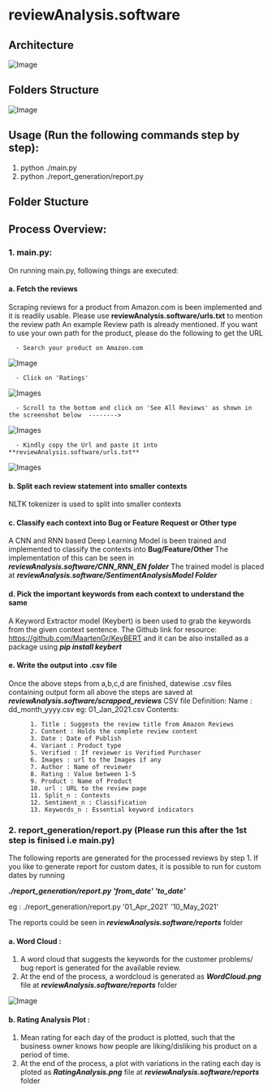 # reviewAnalysis.software


## Architecture
![Image](https://github.com/sharathpandurajbaliga/reviewAnalysis.software/blob/main/Images/workflow.jpeg)


## Folders Structure

![Image](https://github.com/sharathpandurajbaliga/reviewAnalysis.software/blob/main/Images/Folders.jpeg)

## Usage (Run the following commands step by step):
1. python ./main.py 
2. python ./report_generation/report.py

## Folder Stucture
## Process Overview:
### 1. main.py:
   On running main.py, following things are executed:
#### a. Fetch the reviews
   Scraping reviews for a product from Amazon.com is been implemented and it is readily usable. Please use **reviewAnalysis.software/urls.txt** to mention the review path
      An example Review path is already mentioned. If you want to use your own path for the product, please do the following to get the URL
      
      - Search your product on Amazon.com
      
![Image](https://github.com/sharathpandurajbaliga/reviewAnalysis.software/blob/main/Images/1.PNG)

      - Click on 'Ratings'
      
![Images](https://github.com/sharathpandurajbaliga/reviewAnalysis.software/blob/main/Images/2.PNG)

      - Scroll to the bottom and click on 'See All Reviews' as shown in the screenshot below  --------> 
      
![Images](https://github.com/sharathpandurajbaliga/reviewAnalysis.software/blob/main/Images/3.PNG)

      - Kindly copy the Url and paste it into **reviewAnalysis.software/urls.txt**
      
![Images](https://github.com/sharathpandurajbaliga/reviewAnalysis.software/blob/main/Images/4.PNG)



#### b. Split each review statement into smaller contexts
   NLTK tokenizer is used to split into smaller contexts
#### c. Classify each context into Bug or Feature Request or Other type
   A CNN and RNN based Deep Learning Model is been trained and implemented to classify the contexts into **Bug/Feature/Other**
     The implementation of this can be seen in 
     ***reviewAnalysis.software/CNN_RNN_EN folder***
     The trained model is placed at 
     ***reviewAnalysis.software/SentimentAnalysisModel Folder***
#### d. Pick the important keywords from each context to understand the same
   A Keyword Extractor model (Keybert) is been used to grab the keywords from the given context sentence. The Github link for resource: https://github.com/MaartenGr/KeyBERT
   and it can be also installed as a package using 
     ***pip install keybert***
#### e. Write the output into .csv file
   Once the above steps from a,b,c,d are finished, datewise .csv files containing output form all above the steps are saved at 
     ***reviewAnalysis.software/scrapped_reviews***
     CSV file Definition:
      Name : dd_month_yyyy.csv eg: 01_Jan_2021.csv
      Contents:
      
          1. Title : Suggests the review title from Amazon Reviews
          2. Content : Holds the complete review content
          3. Date : Date of Publish
          4. Variant : Product type
          5. Verified : If reviewer is Verified Purchaser
          6. Images : url to the Images if any
          7. Author : Name of reviewer
          8. Rating : Value between 1-5
          9. Product : Name of Product
          10. url : URL to the review page
          11. Split_n : Contexts
          12. Sentiment_n : Classification 
          13. Keywords_n : Essential keyword indicators
       
### 2. report_generation/report.py (Please run this after the 1st step is finised i.e main.py)
  The following reports are generated for the processed reviews by step 1. If you like to generate report for custom dates, it is possible to run for custom dates by running 

***./report_generation/report.py 'from_date' 'to_date'***

eg : ./report_generation/report.py '01_Apr_2021' '10_May_2021'

  The reports could be seen in ***reviewAnalysis.software/reports*** folder
#### a. Word Cloud :
   1. A word cloud that suggests the keywords for the customer problems/ bug report is generated for the available review. 
   2. At the end of the process, a wordcloud is generated as ***WordCloud.png*** file at ***reviewAnalysis.software/reports*** folder
   
  
![Image](https://github.com/sharathpandurajbaliga/reviewAnalysis.software/blob/main/Images/wordcloud.jpeg)



#### b. Rating Analysis Plot :
   1. Mean rating for each day of the product is plotted, such that the business owner knows how people are liking/disliking his product on a period of time.
   2. At the end of the process, a plot with variations in the rating each day is ploted as ***RatingAnalysis.png*** file at ***reviewAnalysis.software/reports*** folder 
   
     
     
    
    

